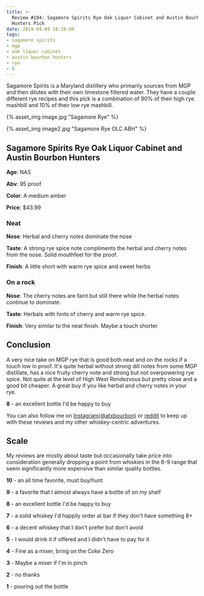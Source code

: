 ```yaml
---
title: >-
  Review #104: Sagamore Spirits Rye Oak Liquor Cabinet and Austin Bourbon
  Hunters Pick
date: 2019-04-09 18:20:00
tags:
- sagamore spirits
- mgp
- oak liquor cabinet
- austin bourbon hunters
- rye
- 8
---
```


Sagamore Spirits is a Maryland distillery who primarily sources from MGP and then dilutes with their own limestone filtered water. They have a couple different rye recipes and this pick is a combination of 90% of their high rye mashbill and 10% of their low rye mashbill.

{% asset_img image.jpg "Sagamore Rye" %}

{% asset_img image2.jpg "Sagamore Rye OLC ABH" %}

## Sagamore Spirits Rye Oak Liquor Cabinet and Austin Bourbon Hunters
**Age**: NAS

**Abv**: 95 proof

**Color**: A medium amber

**Price**: $43.99

### Neat
**Nose**: Herbal and cherry notes dominate the nose

**Taste**: A strong rye spice note compliments the herbal and cherry notes from the nose. Solid mouthfeel for the proof.

**Finish**: A little short with warm rye spice and sweet herbs

### On a rock
**Nose**: The cherry notes are faint but still there while the herbal notes continue to dominate.

**Taste**: Herbals with hints of cherry and warm rye spice.

**Finish**: Very similar to the neat finish. Maybe a touch shorter

## Conclusion
A very nice take on MGP rye that is good both neat and on the rocks if a touch low in proof. It's quite herbal without strong dill notes from some MGP distillate, has a nice fruity cherry note and strong but not overpowering rye spice. Not quite at the level of High West Rendezvous but pretty close and a good bit cheaper. A great buy if you like herbal and cherry notes in your rye.

**8** - an excellent bottle I'd be happy to buy

You can also follow me on [Instagram(@atxbourbon)](https://www.instagram.com/atxbourbon/) or [reddit](https://www.reddit.com/r/scottmotorraddrinks/) to keep up with these reviews and my other whiskey-centric adventures.

## Scale
My reviews are mostly about taste but occasionally take price into consideration generally dropping a point from whiskies in the 8-9 range that seem significantly more expensive than similar quality bottles.

**10** - an all time favorite, must buy/hunt

**9** - a favorite that I almost always have a bottle of on my shelf

**8** - an excellent bottle I'd be happy to buy

**7** - a solid whiskey I'd happily order at bar if they don't have something 8+

**6** - a decent whiskey that I don't prefer but don't avoid

**5** - I would drink it if offered and I didn't have to pay for it

**4** - Fine as a mixer, bring on the Coke Zero

**3** - Maybe a mixer if I'm in  pinch

**2** - no thanks

**1** - pouring out the bottle  